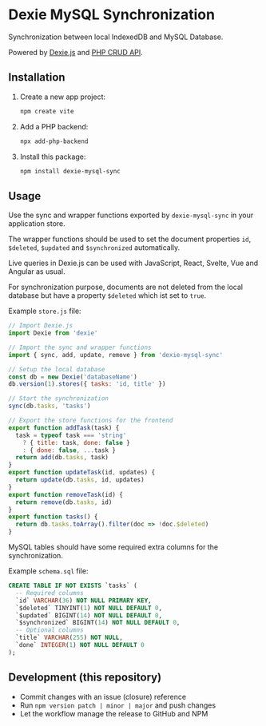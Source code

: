 # Dexie MySQL Synchronization

Synchronization between local IndexedDB and MySQL Database.

Powered by [Dexie.js](https://dexie.org/) and [PHP CRUD API](https://github.com/mevdschee/php-crud-api).

## Installation

1. Create a new app project:

    ```bash
    npm create vite
    ```

2. Add a PHP backend:

    ```bash
    npx add-php-backend
    ```

3. Install this package:

    ```bash
    npm install dexie-mysql-sync
    ```

## Usage

Use the sync and wrapper functions exported by `dexie-mysql-sync` in your application store.

The wrapper functions should be used to set the document properties `id`, `$deleted`,
`$updated` and `$synchronized` automatically.

Live queries in Dexie.js can be used with JavaScript, React, Svelte, Vue and Angular as usual.

For synchronization purpose, documents are not deleted from the local database
but have a property `$deleted` which ist set to `true`.

Example `store.js` file:

```js
// Import Dexie.js
import Dexie from 'dexie'

// Import the sync and wrapper functions
import { sync, add, update, remove } from 'dexie-mysql-sync'

// Setup the local database
const db = new Dexie('databaseName')
db.version(1).stores({ tasks: 'id, title' })

// Start the synchronization
sync(db.tasks, 'tasks')

// Export the store functions for the frontend
export function addTask(task) {
  task = typeof task === 'string'
    ? { title: task, done: false }
    : { done: false, ...task }
  return add(db.tasks, task)
}
export function updateTask(id, updates) {
  return update(db.tasks, id, updates)
}
export function removeTask(id) {
  return remove(db.tasks, id)
}
export function tasks() {
  return db.tasks.toArray().filter(doc => !doc.$deleted)
}
```

MySQL tables should have some required extra columns for the synchronization.

Example `schema.sql` file:

```sql
CREATE TABLE IF NOT EXISTS `tasks` (
  -- Required columns
  `id` VARCHAR(36) NOT NULL PRIMARY KEY,
  `$deleted` TINYINT(1) NOT NULL DEFAULT 0,
  `$updated` BIGINT(14) NOT NULL DEFAULT 0,
  `$synchronized` BIGINT(14) NOT NULL DEFAULT 0,
  -- Optional columns
  `title` VARCHAR(255) NOT NULL,
  `done` INTEGER(1) NOT NULL DEFAULT 0
);
```

## Development (this repository)

- Commit changes with an issue (closure) reference
- Run `npm version patch | minor | major` and push changes
- Let the workflow manage the release to GitHub and NPM
